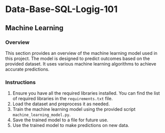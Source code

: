 # Data-Base-SQL-Logig-101

## Machine Learning

### Overview
This section provides an overview of the machine learning model used in this project. The model is designed to predict outcomes based on the provided dataset. It uses various machine learning algorithms to achieve accurate predictions.

### Instructions
1. Ensure you have all the required libraries installed. You can find the list of required libraries in the `requirements.txt` file.
2. Load the dataset and preprocess it as needed.
3. Train the machine learning model using the provided script `machine_learning_model.py`.
4. Save the trained model to a file for future use.
5. Use the trained model to make predictions on new data.
